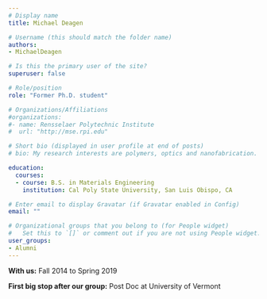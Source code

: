 ```yaml
---
# Display name
title: Michael Deagen

# Username (this should match the folder name)
authors:
- MichaelDeagen

# Is this the primary user of the site?
superuser: false

# Role/position
role: "Former Ph.D. student"

# Organizations/Affiliations
#organizations:
#- name: Rensselaer Polytechnic Institute
#  url: "http://mse.rpi.edu"

# Short bio (displayed in user profile at end of posts)
# bio: My research interests are polymers, optics and nanofabrication.

education:
  courses:
  - course: B.S. in Materials Engineering
    institution: Cal Poly State University, San Luis Obispo, CA

# Enter email to display Gravatar (if Gravatar enabled in Config)
email: ""

# Organizational groups that you belong to (for People widget)
#   Set this to `[]` or comment out if you are not using People widget.
user_groups:
- Alumni
---
```

**With us:** Fall 2014 to Spring 2019

**First big stop after our group:** Post Doc at University of Vermont
